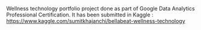 Wellness technology portfolio project done as part of Google Data Analytics Professional Certification.
It has been submitted in Kaggle : https://www.kaggle.com/sumitkhajanchi/bellabeat-wellness-technology
